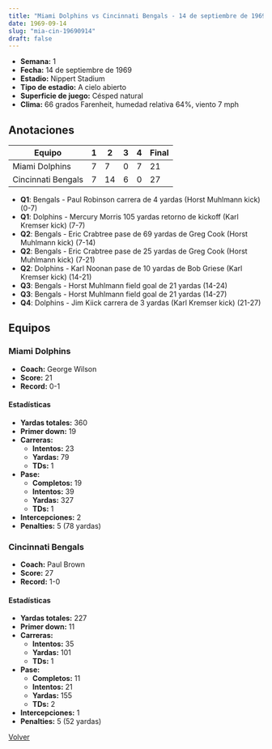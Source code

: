 ```yaml
---
title: "Miami Dolphins vs Cincinnati Bengals - 14 de septiembre de 1969"
date: 1969-09-14
slug: "mia-cin-19690914"
draft: false
---
```


- **Semana:** 1
- **Fecha:** 14 de septiembre de 1969
- **Estadio:** Nippert Stadium
- **Tipo de estadio:** A cielo abierto
- **Superficie de juego:** Césped natural
- **Clima:** 66 grados Farenheit, humedad relativa 64%, viento 7 mph





## Anotaciones
| Equipo | 1 | 2 | 3 | 4 | Final |
|--------|---|---|---|---|-------|
| Miami Dolphins  | 7 | 7 | 0 | 7  | 21 |
| Cincinnati Bengals  | 7 | 14 | 6 | 0  | 27 |
- **Q1**: Bengals - Paul Robinson carrera de 4 yardas (Horst Muhlmann kick) (0-7)
- **Q1**: Dolphins - Mercury Morris 105 yardas retorno de kickoff (Karl Kremser kick) (7-7)
- **Q2**: Bengals - Eric Crabtree pase de 69 yardas de Greg Cook (Horst Muhlmann kick) (7-14)
- **Q2**: Bengals - Eric Crabtree pase de 25 yardas de Greg Cook (Horst Muhlmann kick) (7-21)
- **Q2**: Dolphins - Karl Noonan pase de 10 yardas de Bob Griese (Karl Kremser kick) (14-21)
- **Q3**: Bengals - Horst Muhlmann field goal de 21 yardas (14-24)
- **Q3**: Bengals - Horst Muhlmann field goal de 21 yardas (14-27)
- **Q4**: Dolphins - Jim Kiick carrera de 3 yardas (Karl Kremser kick) (21-27)


## Equipos


### Miami Dolphins
* **Coach:** George Wilson
* **Score:** 21
* **Record:** 0-1
#### Estadísticas
* **Yardas totales:** 360
* **Primer down:** 19
* **Carreras:**
  * **Intentos:** 23
  * **Yardas:** 79
  * **TDs:** 1
* **Pase:**
  * **Completos:** 19
  * **Intentos:** 39
  * **Yardas:** 327
  * **TDs:** 1
* **Intercepciones:** 2
* **Penalties:** 5 (78 yardas)

### Cincinnati Bengals
* **Coach:** Paul Brown
* **Score:** 27
* **Record:** 1-0
#### Estadísticas
* **Yardas totales:** 227
* **Primer down:** 11
* **Carreras:**
  * **Intentos:** 35
  * **Yardas:** 101
  * **TDs:** 1
* **Pase:**
  * **Completos:** 11
  * **Intentos:** 21
  * **Yardas:** 155
  * **TDs:** 2
* **Intercepciones:** 1
* **Penalties:** 5 (52 yardas)


[Volver](/historia/1969)
